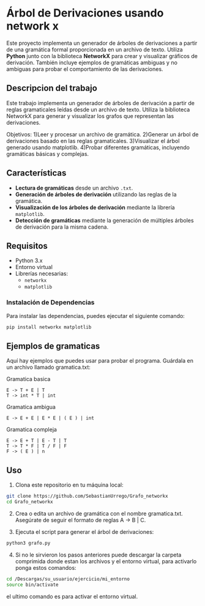 # Árbol de Derivaciones usando network x

Este proyecto implementa un generador de árboles de derivaciones a partir de una gramática formal proporcionada en un archivo de texto. Utiliza **Python** junto con la 
biblioteca **NetworkX** para crear y visualizar gráficos de derivación. También incluye ejemplos de gramáticas ambiguas y no ambiguas para probar el comportamiento de las derivaciones.

## Descripcion del trabajo
Este trabajo implementa un generador de árboles de derivación a partir de reglas gramaticales leídas desde un archivo de texto. Utiliza la biblioteca NetworkX para generar y visualizar los grafos que representan las derivaciones.

Objetivos:
1)Leer y procesar un archivo de gramática.
2)Generar un árbol de derivaciones basado en las reglas gramaticales.
3)Visualizar el árbol generado usando matplotlib.
4)Probar diferentes gramáticas, incluyendo gramáticas básicas y complejas.

## Características

- **Lectura de gramáticas** desde un archivo `.txt`.
- **Generación de árboles de derivación** utilizando las reglas de la gramática.
- **Visualización de los árboles de derivación** mediante la librería `matplotlib`.
- **Detección de gramáticas** mediante la generación de múltiples árboles de derivación para la misma cadena.

## Requisitos

- Python 3.x
- Entorno virtual
- Librerías necesarias:
  - `networkx`
  - `matplotlib`

### Instalación de Dependencias

Para instalar las dependencias, puedes ejecutar el siguiente comando:

```bash
pip install networkx matplotlib
```
## Ejemplos de gramaticas
Aquí hay ejemplos que puedes usar para probar el programa. Guárdala en un archivo llamado gramatica.txt:

Gramatica basica
```plaintext
E -> T + E | T
T -> int * T | int
```

Gramatica ambigua
```plaintext
E -> E + E | E * E | ( E ) | int
```

Gramatica compleja
```plaintext
E -> E + T | E - T | T
T -> T * F | T / F | F
F -> ( E ) | n
```

## Uso
1) Clona este repositorio en tu máquina local:
```bash
git clone https://github.com/SebastianUrrego/Grafo_networkx
cd Grafo_networkx
``` 

2) Crea o edita un archivo de gramática con el nombre gramatica.txt. Asegúrate de seguir el formato de reglas A -> B | C.

3) Ejecuta el script para generar el árbol de derivaciones:
 ```bash
python3 grafo.py
```
4) Si no le sirvieron los pasos anteriores puede descargar la carpeta comprimida donde estan los archivos y el entorno virtual, para activarlo ponga estos comandos:
 ```bash
cd /Descargas/su_usuario/ejercicio/mi_entorno
source bin/activate
```
el ultimo comando es para activar el entorno virtual.

